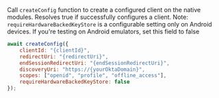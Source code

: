 Call `createConfig` function to create a configured client on the native modules. Resolves true if successfully configures a client. Note: `requireHardwareBackedKeyStore` is a configurable setting only on Android devices. If you're testing on Android emulators, set this field to false

```javascript
await createConfig({
    clientId: "{clientId}",
    redirectUri: "{redirectUri}",
    endSessionRedirectUri: "{endSessionRedirectUri}",
    discoveryUri: "https://{yourOktaDomain}",
    scopes: ["openid", "profile", "offline_access"],
    requireHardwareBackedKeyStore: false
});
```
